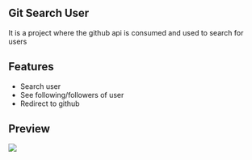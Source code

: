 ## Git Search User

It is a project where the github api is consumed and used to search for users

## Features

- Search user
- See following/followers of user
- Redirect to github



## Preview

![](https://media.giphy.com/media/pCDX1blX9RVKloJtn7/giphy.gif)



